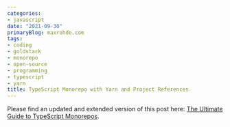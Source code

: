 ```yaml
---
categories:
- javascript
date: "2021-09-30"
primaryBlog: maxrohde.com
tags:
- coding
- goldstack
- monorepo
- open-source
- programming
- typescript
- yarn
title: TypeScript Monorepo with Yarn and Project References
---
```


Please find an updated and extended version of this post here: [The Ultimate Guide to TypeScript Monorepos](https://maxrohde.com/2021/11/20/the-ultimate-guide-to-typescript-monorepos/).